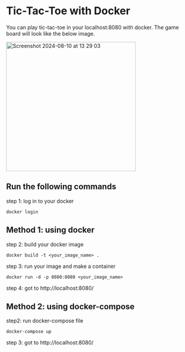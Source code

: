 # Tic-Tac-Toe with Docker

You can play tic-tac-toe in your localhost:8080 with docker.
The game board will look like the below image.

<img width="349" alt="Screenshot 2024-08-10 at 13 29 03" src="https://github.com/user-attachments/assets/135f9b2d-0ebd-4bc7-bc90-26830aec0700">


## Run the following commands

step 1: log in to your docker

```
docker login
```

## Method 1: using docker

step 2: build your docker image

```
docker build -t <your_image_name> .
```

step 3: run your image and make a container

```
docker run -d -p 8080:8080 <your_image_name>
```

step 4: got to http://localhost:8080/

## Method 2: using docker-compose

step2: run docker-compose file

```
docker-compose up
```

step 3: got to http://localhost:8080/
